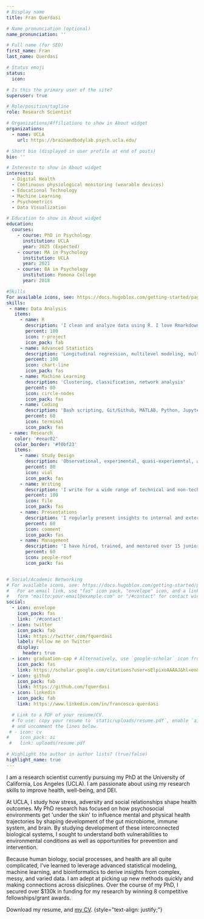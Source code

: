 ```yaml
---
# Display name
title: Fran Querdasi

# Name pronunciation (optional)
name_pronunciation: ''

# Full name (for SEO)
first_name: Fran
last_name: Querdasi

# Status emoji
status:
  icon: 

# Is this the primary user of the site?
superuser: true

# Role/position/tagline
role: Research Scientist

# Organizations/Affiliations to show in About widget
organizations:
  - name: UCLA
    url: https://brainandbodylab.psych.ucla.edu/

# Short bio (displayed in user profile at end of posts)
bio: ''

# Interests to show in About widget
interests:
  - Digital Health
  - Continuous physiological monitoring (wearable devices)
  - Educational Technology
  - Machine Learning
  - Psychometrics
  - Data Visualization

# Education to show in About widget
education:
  courses:
    - course: PhD in Psychology
      institution: UCLA
      year: 2025 (Expected)
    - course: MA in Psychology
      institution: UCLA
      year: 2021
    - course: BA in Psychology
      institution: Pomona College
      year: 2018

#Skills
For available icons, see: https://docs.hugoblox.com/getting-started/page-builder/#icons
skills:
 - name: Data Analysis
   items:
     - name: R
       description: 'I clean and analyze data using R. I love Rmarkdown for in-depth commenting and sharing results. '
       percent: 100
       icon: r-project
       icon_pack: fab
     - name: Advanced Statistics
       description: 'Longitudinal regression, multilevel modeling, multivariate approaches, factor analysis, missing data handling'
       percent: 100
       icon: chart-line
       icon_pack: fas
     - name: Machine Learning
       description: 'Clustering, classification, network analysis'
       percent: 80
       icon: circle-nodes
       icon_pack: fas
     - name: Coding
       description: 'Bash scripting, Git/Github, MATLAB, Python, Jupyter notebook'
       percent: 60
       icon: terminal
       icon_pack: fas
 - name: Research
   color: '#eeac02'
   color_border: '#f0bf23'
   items:
     - name: Study Design
       description: 'Observational, experimental, quasi-experiemntal, and intervention studies'
       percent: 80
       icon: vial
       icon_pack: fas
     - name: Writing
       description: 'I write for a wide range of technical and non-technical audiences'
       percent: 100
       icon: file
       icon_pack: fas
     - name: Presentations
       description: 'I regularly present insights to internal and external stakeholders and give talks about my research'
       percent: 60
       icon: comment
       icon_pack: fas
     - name: Management
       description: 'I have hired, trained, and mentored over 15 junior staff on study design, data cleaning, reproducible analysis, and communication'
       percent: 60
       icon: people-roof
       icon_pack: fas


# Social/Academic Networking
# For available icons, see: https://docs.hugoblox.com/getting-started/page-builder/#icons
#   For an email link, use "fas" icon pack, "envelope" icon, and a link in the
#   form "mailto:your-email@example.com" or "/#contact" for contact widget.
social:
  - icon: envelope
    icon_pack: fas
    link: '/#contact'
  - icon: twitter
    icon_pack: fab
    link: https://twitter.com/fquerdasi
    label: Follow me on Twitter
    display:
      header: true
  - icon: graduation-cap # Alternatively, use `google-scholar` icon from `ai` icon pack
    icon_pack: fas
    link: https://scholar.google.com/citations?user=sElpixoAAAAJ&hl=en&oi=ao
  - icon: github
    icon_pack: fab
    link: https://github.com/fquerdasi
  - icon: linkedin
    icon_pack: fab
    link: https://www.linkedin.com/in/francesca-querdasi

  # Link to a PDF of your resume/CV.
  # To use: copy your resume to `static/uploads/resume.pdf`, enable `ai` icons in `params.yaml`,
  # and uncomment the lines below.
 # - icon: cv
#    icon_pack: ai
 #   link: uploads/resume.pdf

# Highlight the author in author lists? (true/false)
highlight_name: true
---
```


I am a research scientist currently pursuing my PhD at the University of California, Los Angeles (UCLA). I am passionate about using my research skills to improve health, well-being, and DEI.

At UCLA, I study how stress, adversity and social relationships shape health outcomes. My PhD research has focused on how psychosocial environments get 'under the skin' to influence mental and physical health trajectories by shaping development of the gut microbiome, immune system, and brain. By studying development of these interconnected biological systems, I sought to understand both vulnerabilities to environmental conditions as well as opportunities for prevention and intervention.

Because human biology, social processes, and health are all quite complicated, I've learned to leverage advanced statistical modeling, machine learning, and bioinformatics to derive insights from complex, messy, and varied data. I am adept at picking up new methods quickly and making connections across disicplines. Over the course of my PhD, I secured over $130k in funding for my research by winning 8 competitive fellowships/grant awards. 

Download my resume, and [my CV](https://drive.google.com/file/d/1fjApk8xVYBQCIVKn6IcF4MWj-B7P-uEC/view?usp=sharing). 
{style="text-align: justify;"}
